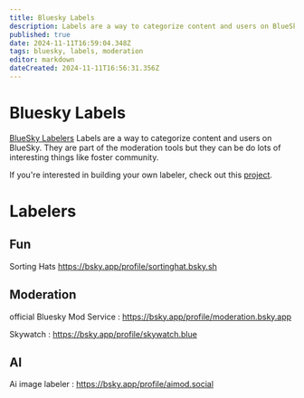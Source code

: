 ```yaml
---
title: Bluesky Labels
description: Labels are a way to categorize content and users on BlueSky. They are part of the moderation tools but they can be do lots of interesting things like foster community.
published: true
date: 2024-11-11T16:59:04.348Z
tags: bluesky, labels, moderation
editor: markdown
dateCreated: 2024-11-11T16:56:31.356Z
---
```


# Bluesky Labels

[BlueSky Labelers](https://www.bluesky-labelers.io/)
Labels are a way to categorize content and users on BlueSky. They are part of the moderation tools but they can be do lots of interesting things like foster community.

If you're interested in building your own labeler, check out this [project](https://github.com/aliceisjustplaying/labeler-starter-kit-bsky).

# Labelers

## Fun

Sorting Hats https://bsky.app/profile/sortinghat.bsky.sh


## Moderation

official Bluesky Mod Service : https://bsky.app/profile/moderation.bsky.app

Skywatch : https://bsky.app/profile/skywatch.blue


## AI
Ai image labeler : https://bsky.app/profile/aimod.social